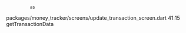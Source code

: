              as
packages/money_tracker/screens/update_transaction_screen.dart 41:15        
getTransactionData
